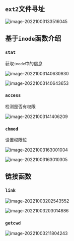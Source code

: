 ## `ext2`文件寻址

![image-20221003133516045](C:\Users\xiame\AppData\Roaming\Typora\typora-user-images\image-20221003133516045.png)

## 基于`inode`函数介绍

### `stat`

获取`inode`中的信息

![image-20221003140630930](C:\Users\xiame\AppData\Roaming\Typora\typora-user-images\image-20221003140630930.png)

![image-20221003140643653](C:\Users\xiame\AppData\Roaming\Typora\typora-user-images\image-20221003140643653.png)

### `access`

检测是否有权限

![image-20221003141406209](C:\Users\xiame\AppData\Roaming\Typora\typora-user-images\image-20221003141406209.png)

### `chmod`

设置权限位

![image-20221003163001004](C:\Users\xiame\AppData\Roaming\Typora\typora-user-images\image-20221003163001004.png)

![image-20221003163010305](C:\Users\xiame\AppData\Roaming\Typora\typora-user-images\image-20221003163010305.png)

## 链接函数

### `link`

![image-20221003202543552](C:\Users\xiame\AppData\Roaming\Typora\typora-user-images\image-20221003202543552.png)

![image-20221003203014886](C:\Users\xiame\AppData\Roaming\Typora\typora-user-images\image-20221003203014886.png)

### `getcwd`

![image-20221003211804243](C:\Users\xiame\AppData\Roaming\Typora\typora-user-images\image-20221003211804243.png)

